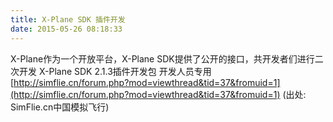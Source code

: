 ```yaml
---
title: X-Plane SDK 插件开发
date: 2015-05-26 08:18:33
---
```


X-Plane作为一个开放平台，X-Plane SDK提供了公开的接口，共开发者们进行二次开发
X-Plane SDK 2.1.3插件开发包 开发人员专用
[http://simflie.cn/forum.php?mod=viewthread&tid=37&fromuid=1](http://simflie.cn/forum.php?mod=viewthread&tid=37&fromuid=1)
(出处: SimFlie.cn中国模拟飞行)


